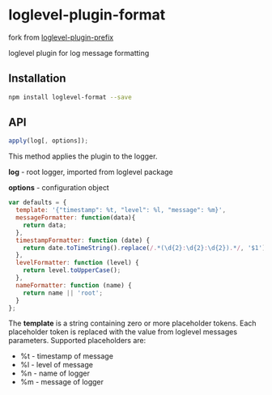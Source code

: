 # loglevel-plugin-format
fork from [loglevel-plugin-prefix](https://github.com/kutuluk/loglevel-plugin-prefix)

loglevel plugin for log message formatting

## Installation

```sh
npm install loglevel-format --save
```

## API

```javascript
apply(log[, options]);
```

This method applies the plugin to the logger.

**log** - root logger, imported from loglevel package

**options** - configuration object

```javascript
var defaults = {
  template: '{"timestamp": %t, "level": %l, "message": %m}',
  messageFormatter: function(data){
    return data;  
  },
  timestampFormatter: function (date) {
    return date.toTimeString().replace(/.*(\d{2}:\d{2}:\d{2}).*/, '$1');
  },
  levelFormatter: function (level) {
    return level.toUpperCase();
  },
  nameFormatter: function (name) {
    return name || 'root';
  }
};
```

The **template** is a string containing zero or more placeholder tokens. Each placeholder token is replaced with the value from loglevel messages parameters. Supported placeholders are:

- %t - timestamp of message
- %l - level of message
- %n - name of logger
- %m - message of logger

